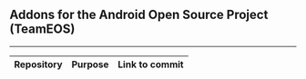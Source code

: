 ## Addons for the Android Open Source Project (TeamEOS)
-------------------------------------------------------

| Repository           | Purpose              | Link to commit       |
| -------------------- | -------------------- | -------------------- |
